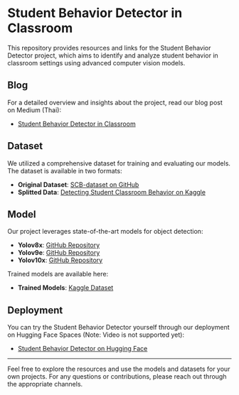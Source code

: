 # Student Behavior Detector in Classroom

This repository provides resources and links for the Student Behavior Detector project, which aims to identify and analyze student behavior in classroom settings using advanced computer vision models.

## Blog

For a detailed overview and insights about the project, read our blog post on Medium (Thai):
- [Student Behavior Detector in Classroom](https://medium.com/@nontaphatfirm/student-behavior-detector-in-classroom-20f2fe5cc8a3)

## Dataset

We utilized a comprehensive dataset for training and evaluating our models. The dataset is available in two formats:
- **Original Dataset**: [SCB-dataset on GitHub](https://github.com/Whiffe/SCB-dataset)
- **Splitted Data**: [Detecting Student Classroom Behavior on Kaggle](https://www.kaggle.com/datasets/nonpat/detecting-student-classroom-behavior2)

## Model

Our project leverages state-of-the-art models for object detection:
- **Yolov8x**: [GitHub Repository](https://github.com/ultralytics/ultralytics)
- **Yolov9e**: [GitHub Repository](https://github.com/WongKinYiu/yolov9)
- **Yolov10x**: [GitHub Repository](https://github.com/THU-MIG/yolov10)

Trained models are available here:
- **Trained Models**: [Kaggle Dataset](https://www.kaggle.com/datasets/nonpat/test010/data)

## Deployment

You can try the Student Behavior Detector yourself through our deployment on Hugging Face Spaces (Note: Video is not supported yet):
- [Student Behavior Detector on Hugging Face](https://huggingface.co/spaces/nontaphat/Student-Behavior-Detector)

---

Feel free to explore the resources and use the models and datasets for your own projects. For any questions or contributions, please reach out through the appropriate channels.
